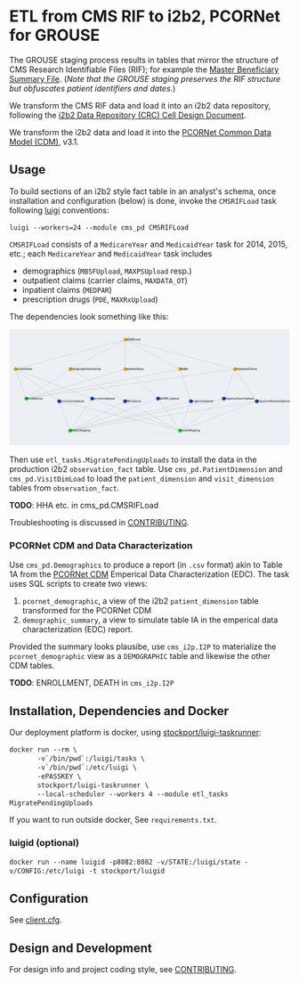 # ETL from CMS RIF to i2b2, PCORNet for GROUSE

The GROUSE staging process results in tables that mirror the structure
of CMS Research Identifiable Files (RIF); for example the
[Master Beneficiary Summary File][mbsf]. (*Note that the GROUSE
staging preserves the RIF structure but obfuscates patient identifiers
and dates.*)

We transform the CMS RIF data and load it into an i2b2 data
repository, following the
[i2b2 Data Repository (CRC) Cell Design Document][CRC].

[mbsf]: https://www.resdac.org/cms-data/files/mbsf
[CRC]: https://www.i2b2.org/software/files/PDF/current/CRC_Design.pdf

We transform the i2b2 data and load it into the [PCORNet Common Data
Model (CDM)][CDM], v3.1.

[CDM]: http://www.pcornet.org/pcornet-common-data-model/


## Usage

To build sections of an i2b2 style fact table in an analyst's schema,
once installation and configuration (below) is done, invoke the
`CMSRIFLoad` task following [luigi][] conventions:

    luigi --workers=24 --module cms_pd CMSRIFLoad

`CMSRIFLoad` consists of a `MedicareYear` and `MedicaidYear` task for
2014, 2015, etc.; each `MedicareYear` and `MedicaidYear`  task includes
  - demographics (`MBSFUpload`, `MAXPSUpload` resp.)
  - outpatient claims (carrier claims, `MAXDATA_OT`)
  - inpatient claims (`MEDPAR`)
  - prescription drugs (`PDE`, `MAXRxUpload`)

The dependencies look something like this:

<img src="https://github.com/kumc-bmi/grouse/raw/master/etl_i2b2/CMSRIFLoad%20Task%20Dependencies.png" 
alt="CMSRIFLoad subtasks"/>

Then use `etl_tasks.MigratePendingUploads` to install the data in the
production i2b2 `observation_fact` table. Use
`cms_pd.PatientDimension` and `cms_pd.VisitDimLoad` to load the
`patient_dimension` and `visit_dimension` tables from
`observation_fact`.

[luigi]: https://github.com/spotify/luigi

**TODO**: HHA etc. in cms_pd.CMSRIFLoad

Troubleshooting is discussed in [CONTRIBUTING][].

### PCORNet CDM and Data Characterization

Use `cms_pd.Demographics` to produce a report (in `.csv` format) akin
to Table 1A from the [PCORNet CDM][CDM] Emperical Data
Characterization (EDC). The task uses SQL scripts to create two views:

  1. `pcornet_demographic`, a view of the i2b2 `patient_dimension` table
     transformed for the PCORNet CDM
  2. `demographic_summary`, a view to simulate table IA in the
     emperical data characterization (EDC) report.

Provided the summary looks plausibe, use `cms_i2p.I2P` to materialize
the `pcornet_demographic` view as a `DEMOGRAPHIC` table and likewise
the other CDM tables.

[CDM]: http://www.pcornet.org/pcornet-common-data-model/

**TODO**: ENROLLMENT, DEATH in `cms_i2p.I2P`

## Installation, Dependencies and Docker

Our deployment platform is docker, using
[stockport/luigi-taskrunner](https://hub.docker.com/r/stockport/luigi-taskrunner/):

    docker run --rm \
           -v`/bin/pwd`:/luigi/tasks \
           -v`/bin/pwd`:/etc/luigi \
           -ePASSKEY \
           stockport/luigi-taskrunner \
	       --local-scheduler --workers 4 --module etl_tasks MigratePendingUploads

If you want to run outside docker, See `requirements.txt`.

### luigid (optional)

    docker run --name luigid -p8082:8082 -v/STATE:/luigi/state -v/CONFIG:/etc/luigi -t stockport/luigid


## Configuration

See [client.cfg](client.cfg).

## Design and Development

For design info and project coding style, see [CONTRIBUTING][].

[CONTRIBUTING]: CONTRIBUTING.md
